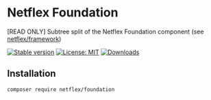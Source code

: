 # Netflex Foundation

[READ ONLY] Subtree split of the Netflex Foundation component (see [netflex/framework](https://github.con/netflex-sdk/framework))

<a href="https://packagist.org/packages/netflex/foundation"><img src="https://img.shields.io/packagist/v/netflex/foundation?label=stable" alt="Stable version"></a>
<a href="https://opensource.org/licenses/MIT"><img src="https://img.shields.io/github/license/netflex-sdk/foundation.svg" alt="License: MIT"></a>
<a href="https://packagist.org/packages/netflex/foundation/stats"><img src="https://img.shields.io/packagist/dm/netflex/foundation" alt="Downloads"></a>

## Installation

```bash
composer require netflex/foundation
```